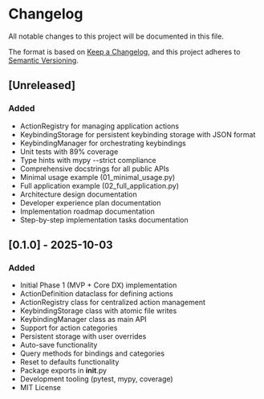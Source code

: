 # Changelog

All notable changes to this project will be documented in this file.

The format is based on [Keep a Changelog](https://keepachangelog.com/en/1.0.0/),
and this project adheres to [Semantic Versioning](https://semver.org/spec/v2.0.0.html).

## [Unreleased]

### Added
- ActionRegistry for managing application actions
- KeybindingStorage for persistent keybinding storage with JSON format
- KeybindingManager for orchestrating keybindings
- Unit tests with 89% coverage
- Type hints with mypy --strict compliance
- Comprehensive docstrings for all public APIs
- Minimal usage example (01_minimal_usage.py)
- Full application example (02_full_application.py)
- Architecture design documentation
- Developer experience plan documentation
- Implementation roadmap documentation
- Step-by-step implementation tasks documentation

## [0.1.0] - 2025-10-03

### Added
- Initial Phase 1 (MVP + Core DX) implementation
- ActionDefinition dataclass for defining actions
- ActionRegistry class for centralized action management
- KeybindingStorage class with atomic file writes
- KeybindingManager class as main API
- Support for action categories
- Persistent storage with user overrides
- Auto-save functionality
- Query methods for bindings and categories
- Reset to defaults functionality
- Package exports in __init__.py
- Development tooling (pytest, mypy, coverage)
- MIT License
